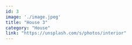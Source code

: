```yaml
---
id: 3
image: './image.jpeg'
title: "House 3"
category: "House"
link: "https://unsplash.com/s/photos/interior"
---
```

